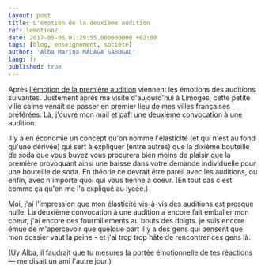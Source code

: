 ```yaml
---
layout: post
title: L'émotion de la deuxième audition
ref: lemotion2
date: 2017-05-06 01:29:55.000000000 +02:00
tags: [blog, enseignement, société]
author: 'Alba Marina MÁLAGA SABOGAL'
lang: fr
published: true
---
```


Après [l'émotion de la première audition](http://albamath.com/lemotion-de-la-premiere-audition/) viennent les émotions des auditions suivantes. Justement après ma visite d'aujourd'hui à Limoges, cette petite ville calme venait de passer en premier lieu de mes villes françaises préférées. Là, j'ouvre mon mail et paf! une deuxième convocation à une audition.

Il y a en économie un concept qu'on nomme l'élasticité (et qui n'est au fond qu'une dérivée) qui sert à expliquer (entre autres) que la dixième bouteille de soda que vous buvez vous procurera bien moins de plaisir que la première provoquant ainsi une baisse dans votre demande individuelle pour une bouteille de soda. En théorie ce devrait être pareil avec les auditions, ou enfin, avec n'importe quoi qui vous tienne à coeur. (En tout cas c'est comme ça qu'on me l'a expliqué au lycée.)

Moi, j'ai l'impression que mon élasticité vis-à-vis des auditions est presque nulle. La deuxième convocation à une audition a encore fait emballer mon coeur, j'ai encore des fourmillements au bouts des doigts. je suis encore émue de m'apercevoir que quelque part il y a des gens qui pensent que mon dossier vaut la peine - et j'ai trop trop hâte de rencontrer ces gens là.

(Uy Alba, il faudrait que tu mesures la portée émotionnelle de tes réactions — me disait un ami l'autre jour.)
